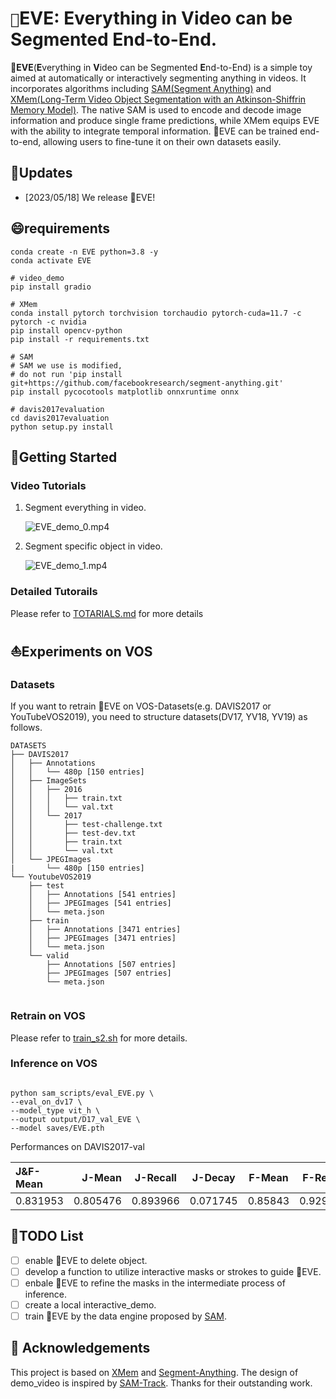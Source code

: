 # `🍎`EVE: Everything in Video can be Segmented End-to-End.

**🍎EVE**(**E**verything in **V**ideo can be Segmented **E**nd-to-End) is a simple toy aimed at automatically or
interactively
segmenting anything in videos. It incorporates algorithms
including [SAM(Segment Anything)](https://github.com/facebookresearch/segment-anything)
and [XMem(Long-Term Video Object Segmentation with an Atkinson-Shiffrin Memory Model)](https://github.com/hkchengrex/XMem).
The native SAM is used to encode and decode image information and produce single frame predictions, while XMem equips
EVE with the ability to integrate temporal information. 🍎EVE can be trained end-to-end, allowing users to fine-tune it
on their own datasets easily.

## 🚀Updates

* [2023/05/18] We release 🍎EVE!

## 😄requirements

```shell
conda create -n EVE python=3.8 -y
conda activate EVE

# video_demo
pip install gradio

# XMem
conda install pytorch torchvision torchaudio pytorch-cuda=11.7 -c pytorch -c nvidia
pip install opencv-python
pip install -r requirements.txt

# SAM
# SAM we use is modified, 
# do not run 'pip install git+https://github.com/facebookresearch/segment-anything.git'
pip install pycocotools matplotlib onnxruntime onnx

# davis2017evaluation
cd davis2017evaluation
python setup.py install

```

## 🎏Getting Started

### Video Tutorials

1. Segment everything in video.

   ![EVE_demo_0.mp4](docs/docs_EVE/EVE_demo_0.gif)
2. Segment specific object in video.

   ![EVE_demo_1.mp4](docs/docs_EVE/EVE_demo_1.gif)

### Detailed Tutorails

Please refer to [TOTARIALS.md](docs/TUTORIALS.md) for more details

## ⛵️Experiments on VOS

### Datasets

If you want to retrain 🍎EVE on VOS-Datasets(e.g. DAVIS2017 or YouTubeVOS2019), you need to structure datasets(DV17,
YV18, YV19) as follows.

```
DATASETS
├── DAVIS2017
│   ├── Annotations
│   │   └── 480p [150 entries]
│   ├── ImageSets
│   │   ├── 2016
│   │   │   ├── train.txt
│   │   │   └── val.txt
│   │   └── 2017
│   │       ├── test-challenge.txt
│   │       ├── test-dev.txt
│   │       ├── train.txt
│   │       └── val.txt
│   └── JPEGImages
|       └── 480p [150 entries]
└── YoutubeVOS2019
    ├── test
    │   ├── Annotations [541 entries]
    │   ├── JPEGImages [541 entries]
    │   └── meta.json
    ├── train
    │   ├── Annotations [3471 entries]
    │   ├── JPEGImages [3471 entries]
    │   └── meta.json
    └── valid
        ├── Annotations [507 entries]
        ├── JPEGImages [507 entries]
        └── meta.json


```

### Retrain on VOS

Please refer to [train_s2.sh](sam_scripts/train_s2.sh) for more details.

### Inference on VOS

```

python sam_scripts/eval_EVE.py \
--eval_on_dv17 \
--model_type vit_h \
--output output/D17_val_EVE \
--model saves/EVE.pth

```

Performances on DAVIS2017-val


| J&F-Mean |   J-Mean | J-Recall | J-Decay | F-Mean | F-Recall | F-Decay |
| :------- | -------: | :------: | :------: | :-----: | :------: | :------: |
| 0.831953 | 0.805476 | 0.893966 | 0.071745 | 0.85843 | 0.929103 | 0.098502 |

## 🔧TODO List

* [ ]  enable 🍎EVE to delete object.
* [ ]  develop a function to utilize interactive masks or strokes to guide 🍎EVE.
* [ ]  enbale 🍎EVE to refine the masks in the intermediate process of inference.
* [ ]  create a local interactive_demo.
* [ ]  train 🍎EVE by the data engine proposed by [SAM](https://github.com/facebookresearch/segment-anything).

## 👏 Acknowledgements

This project is based on [XMem](https://github.com/hkchengrex/XMem)
and [Segment-Anything](https://github.com/facebookresearch/segment-anything). The design of demo_video is inspired by [SAM-Track](https://github.com/z-x-yang/Segment-and-Track-Anything). Thanks for their outstanding work.

